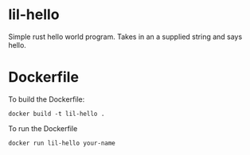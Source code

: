 # lil-hello

Simple rust hello world program. Takes in an a supplied string and says hello.

# Dockerfile

To build the Dockerfile:

```
docker build -t lil-hello .
```

To run the Dockerfile

```
docker run lil-hello your-name
```